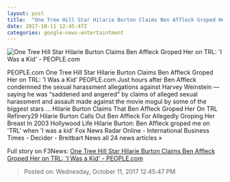 ```yaml
---
layout: post
title:  "One Tree Hill Star Hilarie Burton Claims Ben Affleck Groped Her on TRL: 'I Was a Kid' - PEOPLE.com"
date: 2017-10-11 12:45:47Z
categories: google-news-entertaintment
---
```


![One Tree Hill Star Hilarie Burton Claims Ben Affleck Groped Her on TRL: 'I Was a Kid' - PEOPLE.com](http://peopledotcom.files.wordpress.com/2017/10/affleck-burton-1-2000.jpg?crop=0px%2C0px%2C2000px%2C1050px&resize=1200%2C630)

PEOPLE.com One Tree Hill Star Hilarie Burton Claims Ben Affleck Groped Her on TRL: 'I Was a Kid' PEOPLE.com Just hours after Ben Affleck condemned the sexual harassment allegations against Harvey Weinstein — saying he was “saddened and angered” by claims of alleged sexual harassment and assault made against the movie mogul by some of the biggest stars ... Hilarie Burton Claims That Ben Affleck Groped Her On TRL Refinery29 Hilarie Burton Calls Out Ben Affleck For Allegedly Groping Her Breast In 2003 Hollywood Life Hilarie Burton: Ben Affleck groped me on 'TRL' when 'I was a kid' Fox News Radar Online - International Business Times - Decider - Breitbart News all 24 news articles »


Full story on F3News: [One Tree Hill Star Hilarie Burton Claims Ben Affleck Groped Her on TRL: 'I Was a Kid' - PEOPLE.com](http://www.f3nws.com/n/zTbfmH)

> Posted on: Wednesday, October 11, 2017 12:45:47 PM
